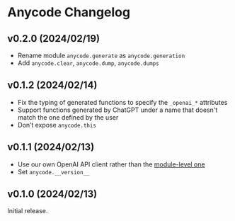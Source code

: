 # Anycode Changelog

## v0.2.0 (2024/02/19)

* Rename module `anycode.generate` as `anycode.generation`
* Add `anycode.clear`, `anycode.dump`, `anycode.dumps`

## v0.1.2 (2024/02/14)

* Fix the typing of generated functions to specify the `_openai_*` attributes
* Support functions generated by ChatGPT under a name that doesn't match the one defined by the user
* Don’t expose `anycode.this`

## v0.1.1 (2024/02/13)

* Use our own OpenAI API client rather than the [module-level one][mlo]
* Set `anycode.__version__`

[mlo]: https://github.com/openai/openai-python?tab=readme-ov-file#module-level-client

## v0.1.0 (2024/02/13)

Initial release.
